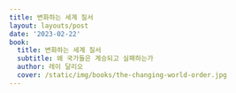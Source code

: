 ```yaml
---
title: 변화하는 세계 질서
layout: layouts/post
date: '2023-02-22'
book:
  title: 변화하는 세계 질서
  subtitle: 왜 국가들은 계승되고 실패하는가
  author: 레이 달리오
  cover: /static/img/books/the-changing-world-order.jpg
---
```

